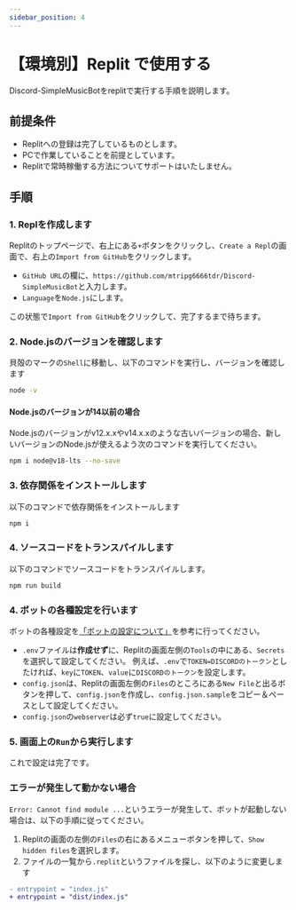 ```yaml
---
sidebar_position: 4
---
```

# 【環境別】Replit で使用する
Discord-SimpleMusicBotをreplitで実行する手順を説明します。

## 前提条件
* Replitへの登録は完了しているものとします。
* PCで作業していることを前提としています。
* Replitで常時稼働する方法についてサポートはいたしません。

## 手順
### 1. Replを作成します
  Replitのトップページで、右上にある`+`ボタンをクリックし、`Create a Repl`の画面で、右上の`Import from GitHub`をクリックします。  
  * `GitHub URL`の欄に、`https://github.com/mtripg6666tdr/Discord-SimpleMusicBot`と入力します。
  * `Language`を`Node.js`にします。
  
  この状態で`Import from GitHub`をクリックして、完了するまで待ちます。

### 2. Node.jsのバージョンを確認します
  貝殻のマークの`Shell`に移動し、以下のコマンドを実行し、バージョンを確認します
  ```sh
  node -v
  ```

  #### Node.jsのバージョンが14以前の場合
  Node.jsのバージョンがv12.x.xやv14.x.xのような古いバージョンの場合、新しいバージョンのNode.jsが使えるよう次のコマンドを実行してください。
  ```sh
  npm i node@v18-lts --no-save
  ```

### 3. 依存関係をインストールします
  以下のコマンドで依存関係をインストールします
  ```sh
  npm i
  ```

### 4. ソースコードをトランスパイルします
  以下のコマンドでソースコードをトランスパイルします。
  ```sh
  npm run build
  ```

### 4. ボットの各種設定を行います
  ボットの各種設定を[「ボットの設定について」](./configuration.md)を参考に行ってください。

  * `.env`ファイルは**作成せず**に、Replitの画面左側の`Tools`の中にある、`Secrets`を選択して設定してください。
    例えば、`.env`で`TOKEN=DISCORDのトークン`としたければ、`key`に`TOKEN`、`value`に`DISCORDのトークン`を設定します。
  * `config.json`は、Replitの画面左側の`Files`のところにある`New File`と出るボタンを押して、`config.json`を作成し、`config.json.sample`をコピー＆ペースとして設定してください。
  * `config.json`の`webserver`は必ず`true`に設定してください。

### 5. 画面上の`Run`から実行します
  これで設定は完了です。

### エラーが発生して動かない場合
  `Error: Cannot find module ...`というエラーが発生して、ボットが起動しない場合は、以下の手順に従ってください。
  1. Replitの画面の左側の`Files`の右にあるメニューボタンを押して、`Show hidden files`を選択します。
  2. ファイルの一覧から`.replit`というファイルを探し、以下のように変更します
```diff title=".replit"
- entrypoint = "index.js"
+ entrypoint = "dist/index.js"
```
